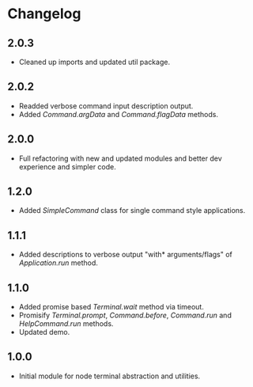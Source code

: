 # Changelog

## 2.0.3
 - Cleaned up imports and updated util package.

## 2.0.2
 - Readded verbose command input description output.
 - Added *Command.argData* and *Command.flagData* methods.

## 2.0.0
 - Full refactoring with new and updated modules and better dev experience and simpler code.

## 1.2.0
 - Added *SimpleCommand* class for single command style applications.

## 1.1.1
 - Added descriptions to verbose output "with* arguments/flags" of *Application.run* method.

## 1.1.0
 - Added promise based *Terminal.wait* method via timeout.
 - Promisify *Terminal.prompt*, *Command.before*, *Command.run* and *HelpCommand.run* methods.
 - Updated demo.

## 1.0.0
 - Initial module for node terminal abstraction and utilities.
